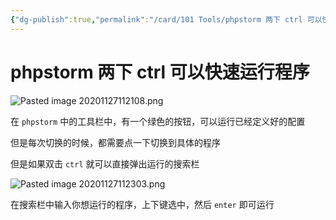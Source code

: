 ```yaml
---
{"dg-publish":true,"permalink":"/card/101 Tools/phpstorm 两下 ctrl 可以快速运行程序/","tags":["phpstorm","ide","tools"],"noteIcon":"2","created":"2020-11-26T20:08:03+08:00","updated":"2024-03-19T11:19:05+08:00"}
---
```



# phpstorm 两下 ctrl 可以快速运行程序

![Pasted image 20201127112108.png](/img/user/attachs/Pasted%20image%2020201127112108.png)

在 `phpstorm` 中的工具栏中，有一个绿色的按钮，可以运行已经定义好的配置

但是每次切换的时候，都需要点一下切换到具体的程序

但是如果双击 `ctrl` 就可以直接弹出运行的搜索栏

![Pasted image 20201127112303.png](/img/user/attachs/Pasted%20image%2020201127112303.png)

在搜索栏中输入你想运行的程序，上下键选中，然后 `enter` 即可运行
